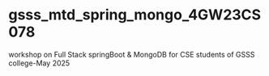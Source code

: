 # gsss_mtd_spring_mongo_4GW23CS078
workshop on Full Stack springBoot &amp; MongoDB for CSE students of GSSS college-May 2025
